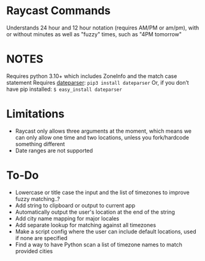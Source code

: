 # Raycast Commands
Understands 24 hour and 12 hour notation (requires AM/PM or am/pm), with or without minutes as well as "fuzzy" times, such as "4PM tomorrow"

# NOTES
Requires python 3.10+ which includes ZoneInfo and the match case statement
Requires [dateparser](https://dateparser.readthedocs.io/en/latest/):
 	`pip3 install dateparser`
 	Or, if you don’t have pip installed:
	`$ easy_install dateparser` 


# Limitations
* Raycast only allows three arguments at the moment, which means we can only allow one time and two locations, unless you fork/hardcode something different
* Date ranges are not supported


# To-Do
- Lowercase or title case the input and the list of timezones to improve fuzzy matching..?
- Add string to clipboard or output to current app
- Automatically output the user's location at the end of the string
- Add city name mapping for major locales
- Add separate lookup for matching against all timezones
- Make a script config where the user can include default locations, used if none are specified
- Find a way to have Python scan a list of timezone names to match provided cities